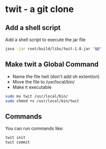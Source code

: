 # twit - a git clone

## Add a shell script
Add a shell script to execute the jar file

```bash
java -jar root/build/libs/twit-1.0.jar "$@"
```

## Make twit a Global Command
 - Name the file twit (don't add sh extention)
 - Move the file to /usr/local/bin/
 - Make it executable

```bash
sudo mv twit /usr/local/bin/
sudo chmod +x /usr/local/bin/twit
```

## Commands

You can run commands like:
```bash
twit init 
twit commit
```

